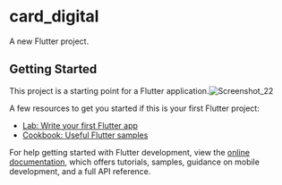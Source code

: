 # card_digital

A new Flutter project.

## Getting Started

This project is a starting point for a Flutter application.![Screenshot_22](https://github.com/putri6/chalange3/assets/59873010/a6e215a2-d347-4e91-9dd5-63cf6532cb31)


A few resources to get you started if this is your first Flutter project:

- [Lab: Write your first Flutter app](https://docs.flutter.dev/get-started/codelab)
- [Cookbook: Useful Flutter samples](https://docs.flutter.dev/cookbook)

For help getting started with Flutter development, view the
[online documentation](https://docs.flutter.dev/), which offers tutorials,
samples, guidance on mobile development, and a full API reference.
